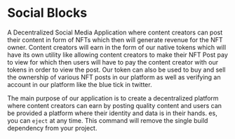 # Social Blocks

A Decentralized Social Media Application where content creators can post their content in form of NFTs which then will generate revenue for the NFT owner. Content creators will earn in the form of our native tokens which will have its own utility like allowing content creators to make their NFT Post pay to view for which then users will have to pay the content creator with our tokens in order to view the post. Our token can also be used to buy and sell the ownership of various NFT posts in our platform as well as verifying an account in our platform like the blue tick in twitter.

The main purpose of our application is to create a decentralized platform where content creators can earn by posting quality content and users can be provided a platform where their identity and data is in their hands. es, you can `eject` at any time. This command will remove the single build dependency from your project.
